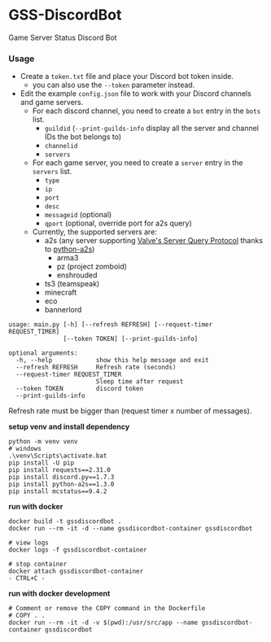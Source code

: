# GSS-DiscordBot
Game Server Status Discord Bot

### Usage

* Create a `token.txt` file and place your Discord bot token inside.
  * you can also use the `--token` parameter instead.
* Edit the example `config.json` file to work with your Discord channels and game servers.
  * For each discord channel, you need to create a `bot` entry in the `bots` list.
    * `guildid` (`--print-guilds-info` display all the server and channel IDs the bot belongs to)
    * `channelid`
    * `servers`
  * For each game server, you need to create a `server` entry in the `servers` list.
    * `type`
    * `ip`
    * `port`
    * `desc`
    * `messageid` (optional)
    * `qport` (optional, override port for a2s query)
  * Currently, the supported servers are:
    * a2s (any server supporting [Valve's Server Query Protocol](https://developer.valvesoftware.com/wiki/Server_queries)
    thanks to [python-a2s](https://github.com/Yepoleb/python-a2s))
      * arma3
      * pz (project zomboid)
      * enshrouded
    * ts3 (teamspeak)
    * minecraft
    * eco
    * bannerlord

```
usage: main.py [-h] [--refresh REFRESH] [--request-timer REQUEST_TIMER]
               [--token TOKEN] [--print-guilds-info]

optional arguments:
  -h, --help            show this help message and exit
  --refresh REFRESH     Refresh rate (seconds)
  --request-timer REQUEST_TIMER
                        Sleep time after request
  --token TOKEN         discord token
  --print-guilds-info

```
Refresh rate must be bigger than (request timer x number of messages).


**setup venv and install dependency**
```
python -m venv venv
# windows
.\venv\Scripts\activate.bat
pip install -U pip
pip install requests==2.31.0
pip install discord.py==1.7.3
pip install python-a2s==1.3.0
pip install mcstatus==9.4.2
```

**run with docker**
```
docker build -t gssdiscordbot .
docker run --rm -it -d --name gssdiscordbot-container gssdiscordbot

# view logs
docker logs -f gssdiscordbot-container

# stop container
docker attach gssdiscordbot-container
- CTRL+C -
```

**run with docker development**
```
# Comment or remove the COPY command in the Dockerfile
# COPY . .
docker run --rm -it -d -v $(pwd):/usr/src/app --name gssdiscordbot-container gssdiscordbot
```
